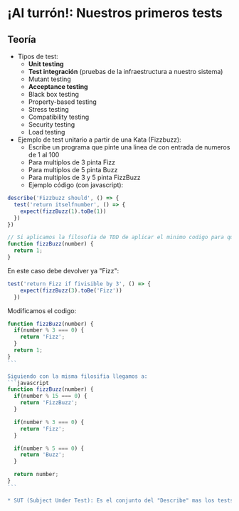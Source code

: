 # ¡Al turrón!: Nuestros primeros tests

## Teoría

* Tipos de test:
  * **Unit testing**
  * **Test integración** (pruebas de la infraestructura a nuestro sistema)
  * Mutant testing
  * **Acceptance testing**
  * Black box testing
  * Property-based testing
  * Stress testing
  * Compatibility testing
  * Security testing
  * Load testing
* Ejemplo de test unitario a partir de una Kata (Fizzbuzz):
  * Escribe un programa que pinte una linea de con entrada de numeros de 1 al 100
  * Para multiplos de 3 pinta Fizz
  * Para multiplos de 5 pinta Buzz
  * Para multiplos de 3 y 5 pinta FizzBuzz
  * Ejemplo código (con javascript):  
```javascript
describe('Fizzbuzz should', () => {
  test('return itselfnumber', () => {
    expect(fizzBuzz(1).toBe(1))
  })
})

// Si aplicamos la filosofia de TDD de aplicar el minimo codigo para que funcione:
function fizzBuzz(number) {
  return 1;
}
```
En este caso debe devolver ya "Fizz":
```javascript
test('return Fizz if fivisible by 3', () => {
    expect(fizzBuzz(3).toBe('Fizz'))
  })
```

Modificamos el codigo:
````javascript
function fizzBuzz(number) {
  if(number % 3 === 0) {
    return 'Fizz';
  }
  return 1;
}
```

Siguiendo con la misma filosifia llegamos a:
```javascript
function fizzBuzz(number) {
  if(number % 15 === 0) {
    return 'FizzBuzz';
  }

  if(number % 3 === 0) {
    return 'Fizz';
  }

  if(number % 5 === 0) {
    return 'Buzz';
  }

  return number;
}
```

* SUT (Subject Under Test): Es el conjunto del "Describe" mas los tests que incluyen a ese caso.
